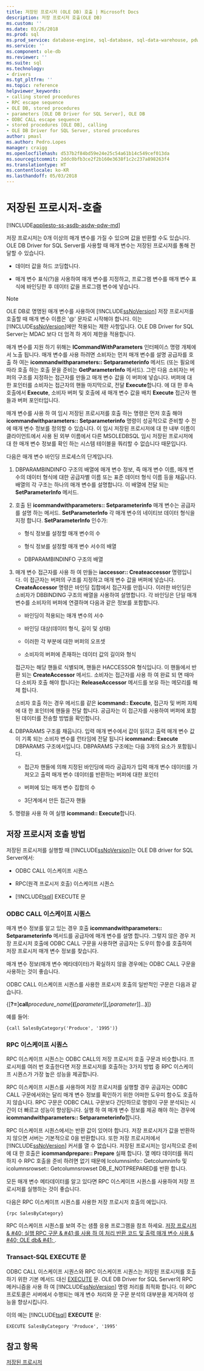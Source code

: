 ```yaml
---
title: 저장된 프로시저 (OLE DB) 호출 | Microsoft Docs
description: 저장 프로시저 호출(OLE DB)
ms.custom: ''
ms.date: 03/26/2018
ms.prod: sql
ms.prod_service: database-engine, sql-database, sql-data-warehouse, pdw
ms.service: ''
ms.component: ole-db
ms.reviewer: ''
ms.suite: sql
ms.technology:
- drivers
ms.tgt_pltfrm: ''
ms.topic: reference
helpviewer_keywords:
- calling stored procedures
- RPC escape sequence
- OLE DB, stored procedures
- parameters [OLE DB Driver for SQL Server], OLE DB
- ODBC CALL escape sequence
- stored procedures [OLE DB], calling
- OLE DB Driver for SQL Server, stored procedures
author: pmasl
ms.author: Pedro.Lopes
manager: craigg
ms.openlocfilehash: d537b2f84bd59e24e25c54a61b14c549cef013da
ms.sourcegitcommit: 2ddc0bfb3ce2f2b160e3638f1c2c237a898263f4
ms.translationtype: HT
ms.contentlocale: ko-KR
ms.lasthandoff: 05/03/2018
---
```

# <a name="stored-procedures---calling"></a>저장된 프로시저-호출
[!INCLUDE[appliesto-ss-asdb-asdw-pdw-md](../../../includes/appliesto-ss-asdb-asdw-pdw-md.md)]

  저장 프로시저는 0개 이상의 매개 변수를 가질 수 있으며 값을 반환할 수도 있습니다. OLE DB Driver for SQL Server를 사용할 때 매개 변수는 저장된 프로시저를 통해 전달할 수 있습니다.  
  
-   데이터 값을 하드 코딩합니다.  
  
-   매개 변수 표식(?)을 사용하여 매개 변수를 지정하고, 프로그램 변수를 매개 변수 표식에 바인딩한 후 데이터 값을 프로그램 변수에 넣습니다.  
  
> [!NOTE]  
>  OLE DB로 명명된 매개 변수를 사용하여 [!INCLUDE[ssNoVersion](../../../includes/ssnoversion-md.md)] 저장 프로시저를 호출할 때 매개 변수 이름은 '@' 문자로 시작해야 합니다. 이는 [!INCLUDE[ssNoVersion](../../../includes/ssnoversion-md.md)]에만 적용되는 제한 사항입니다. OLE DB Driver for SQL Server는 MDAC 보다 더 엄격 하 게이 제한을 적용합니다.  
  
 매개 변수를 지원 하기 위해는 **ICommandWithParameters** 인터페이스 명령 개체에서 노출 됩니다. 매개 변수를 사용 하려면 소비자는 먼저 매개 변수를 설명 공급자를 호출 하 여는 **icommandwithparameters:: Setparameterinfo** 메서드 (또는 필요에 따라 호출 하는 호출 문을 준비는 **GetParameterInfo** 메서드). 그런 다음 소비자는 버퍼의 구조를 지정하는 접근자를 만들고 매개 변수 값을 이 버퍼에 넣습니다. 버퍼에 대 한 포인터를 소비자는 접근자의 핸들 마지막으로, 전달 **Execute**합니다. 에 대 한 후속 호출에서 **Execute**, 소비자 버퍼 및 호출에 새 매개 변수 값을 배치 **Execute** 접근자 핸들과 버퍼 포인터입니다.  
  
 매개 변수를 사용 하 여 임시 저장된 프로시저를 호출 하는 명령은 먼저 호출 해야 **icommandwithparameters:: Setparameterinfo** 명령이 성공적으로 준비할 수 전에 매개 변수 정보를 정의할 수 있습니다. 이 임시 저장된 프로시저에 대 한 내부 이름이 클라이언트에서 사용 된 외부 이름에서 다른 MSOLEDBSQL 임시 저장된 프로시저에 대 한 매개 변수 정보를 확인 하는 시스템 테이블을 쿼리할 수 없습니다 때문입니다.  
  
 다음은 매개 변수 바인딩 프로세스의 단계입니다.  
  
1.  DBPARAMBINDINFO 구조의 배열에 매개 변수 정보, 즉 매개 변수 이름, 매개 변수의 데이터 형식에 대한 공급자별 이름 또는 표준 데이터 형식 이름 등을 채웁니다. 배열의 각 구조는 하나의 매개 변수를 설명합니다. 이 배열에 전달 되는 **SetParameterInfo** 메서드.  
  
2.  호출 된 **icommandwithparameters:: Setparameterinfo** 매개 변수는 공급자를 설명 하는 메서드. **SetParameterInfo** 각 매개 변수의 네이티브 데이터 형식을 지정 합니다. **SetParameterInfo** 인수가:  
  
    -   형식 정보를 설정할 매개 변수의 수  
  
    -   형식 정보를 설정할 매개 변수 서수의 배열  
  
    -   DBPARAMBINDINFO 구조의 배열  
  
3.  매개 변수 접근자를 사용 하 여 만들는 **iaccessor:: Createaccessor** 명령입니다. 이 접근자는 버퍼의 구조를 지정하고 매개 변수 값을 버퍼에 넣습니다. **CreateAccessor** 명령은 바인딩 집합에서 접근자를 만듭니다. 이러한 바인딩은 소비자가 DBBINDING 구조의 배열을 사용하여 설명합니다. 각 바인딩은 단일 매개 변수를 소비자의 버퍼에 연결하며 다음과 같은 정보를 포함합니다.  
  
    -   바인딩이 적용되는 매개 변수의 서수  
  
    -   바인딩 대상(데이터 형식, 길이 및 상태)  
  
    -   이러한 각 부분에 대한 버퍼의 오프셋  
  
    -   소비자의 버퍼에 존재하는 데이터 값의 길이와 형식  
  
     접근자는 해당 핸들로 식별되며, 핸들은 HACCESSOR 형식입니다. 이 핸들에서 반환 되는 **CreateAccessor** 메서드. 소비자는 접근자를 사용 하 여 완료 되 면 때마다 소비자 호출 해야 합니다는 **ReleaseAccessor** 메서드를 보유 하는 메모리를 해제 합니다.  
  
     소비자 호출 하는 경우 메서드를 같은 **icommand:: Execute**, 접근자 및 버퍼 자체에 대 한 포인터에 핸들을 전달 합니다. 공급자는 이 접근자를 사용하여 버퍼에 포함된 데이터를 전송할 방법을 확인합니다.  
  
4.  DBPARAMS 구조를 채웁니다. 입력 매개 변수에서 값이 읽히고 출력 매개 변수 값이 기록 되는 소비자 변수를 런타임에 전달 됩니다 **icommand:: Execute** DBPARAMS 구조에서입니다. DBPARAMS 구조에는 다음 3개의 요소가 포함됩니다.  
  
    -   접근자 핸들에 의해 지정된 바인딩에 따라 공급자가 입력 매개 변수 데이터를 가져오고 출력 매개 변수 데이터를 반환하는 버퍼에 대한 포인터  
  
    -   버퍼에 있는 매개 변수 집합의 수  
  
    -   3단계에서 만든 접근자 핸들  
  
5.  명령을 사용 하 여 실행 **icommand:: Execute**합니다.  
  
## <a name="methods-of-calling-a-stored-procedure"></a>저장 프로시저 호출 방법  
 저장된 프로시저를 실행할 때 [!INCLUDE[ssNoVersion](../../../includes/ssnoversion-md.md)]는 OLE DB driver for SQL Server에서:  
  
-   ODBC CALL 이스케이프 시퀀스  
  
-   RPC(원격 프로시저 호출) 이스케이프 시퀀스  
  
-   [!INCLUDE[tsql](../../../includes/tsql-md.md)] EXECUTE 문  
  
### <a name="odbc-call-escape-sequence"></a>ODBC CALL 이스케이프 시퀀스  
 매개 변수 정보를 알고 있는 경우 호출 **icommandwithparameters:: Setparameterinfo** 메서드를 공급자에 매개 변수를 설명 합니다. 그렇지 않은 경우 저장 프로시저 호출에 ODBC CALL 구문을 사용하면 공급자는 도우미 함수를 호출하여 저장 프로시저 매개 변수 정보를 찾습니다.  
  
 매개 변수 정보(매개 변수 메타데이터)가 확실하지 않을 경우에는 ODBC CALL 구문을 사용하는 것이 좋습니다.  
  
 ODBC CALL 이스케이프 시퀀스를 사용한 프로시저 호출의 일반적인 구문은 다음과 같습니다.  
  
 {[**?=**]**call***procedure_name*[**(**[*parameter*][**,**[*parameter*]]...**)**]}  
  
 예를 들어:  
  
```  
{call SalesByCategory('Produce', '1995')}  
```  
  
### <a name="rpc-escape-sequence"></a>RPC 이스케이프 시퀀스  
 RPC 이스케이프 시퀀스는 ODBC CALL의 저장 프로시저 호출 구문과 비슷합니다. 프로시저를 여러 번 호출한다면 저장 프로시저를 호출하는 3가지 방법 중 RPC 이스케이프 시퀀스가 가장 높은 성능을 제공합니다.  
  
 RPC 이스케이프 시퀀스를 사용하여 저장 프로시저를 실행할 경우 공급자는 ODBC CALL 구문에서와는 달리 매개 변수 정보를 확인하기 위한 어떠한 도우미 함수도 호출하지 않습니다. RPC 구문은 ODBC CALL 구문보다 간단하므로 명령이 구문 분석되는 시간이 더 빠르고 성능이 향상됩니다. 실행 하 여 매개 변수 정보를 제공 해야 하는 경우에 **icommandwithparameters:: Setparameterinfo**합니다.  
  
 RPC 이스케이프 시퀀스에서는 반환 값이 있어야 합니다. 저장 프로시저가 값을 반환하지 않으면 서버는 기본적으로 0을 반환합니다. 또한 저장 프로시저에서 [!INCLUDE[ssNoVersion](../../../includes/ssnoversion-md.md)] 커서를 열 수 없습니다. 저장된 프로시저는 암시적으로 준비에 대 한 호출은 **icommandprepare:: Prepare** 실패 합니다. 열 메타 데이터를 쿼리하지 수 RPC 호출을 준비 하려면 없기 때문에 Icolumnsinfo:: Getcolumninfo 및 icolumnsrowset:: Getcolumnsrowset DB_E_NOTPREPARED를 반환 합니다.  
  
 모든 매개 변수 메타데이터를 알고 있다면 RPC 이스케이프 시퀀스를 사용하여 저장 프로시저를 실행하는 것이 좋습니다.  
  
 다음은 RPC 이스케이프 시퀀스를 사용한 저장 프로시저 호출의 예입니다.  
  
```  
{rpc SalesByCategory}  
```  
  
 RPC 이스케이프 시퀀스를 보여 주는 샘플 응용 프로그램을 참조 하세요. [저장 프로시저 & #40; 실행 RPC 구문 & #41;를 사용 하 여 처리 반환 코드 및 출력 매개 변수 사용 & #40; OLE db& #41; ](../../oledb/ole-db-how-to/results/execute-stored-procedure-with-rpc-and-process-output.md).  
  
### <a name="transact-sql-execute-statement"></a>Transact-SQL EXECUTE 문  
 ODBC CALL 이스케이프 시퀀스와 RPC 이스케이프 시퀀스는 저장된 프로시저를 호출 하기 위한 기본 메서드 대신 [EXECUTE](../../../t-sql/language-elements/execute-transact-sql.md) 문. OLE DB Driver for SQL Server의 RPC 메커니즘을 사용 하 여 [!INCLUDE[ssNoVersion](../../../includes/ssnoversion-md.md)] 명령 처리를 최적화 합니다. 이 RPC 프로토콜은 서버에서 수행되는 매개 변수 처리와 문 구문 분석의 대부분을 제거하여 성능을 향상시킵니다.  
  
 이의 예는 [!INCLUDE[tsql](../../../includes/tsql-md.md)] **EXECUTE** 문:  
  
```  
EXECUTE SalesByCategory 'Produce', '1995'  
```  
  
## <a name="see-also"></a>참고 항목  
 [저장된 프로시저](../../oledb/ole-db/stored-procedures.md)  
  
  
